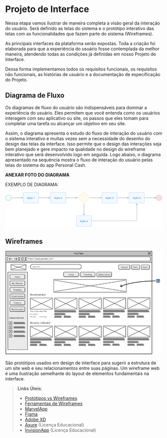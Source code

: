 
# Projeto de Interface

Nessa etapa vamos ilustrar de maneira completa a visão geral da interação do usuário. Será definido as telas do sistema e o protótipo interativo das telas com as funcionalidades que fazem parte do sistema (Wireframes).

As principais interfaces da plataforma serão expostas. Toda a criação foi elaborada para que a experiência do usuário fosse contemplada da melhor maneira, atendendo todas as condições já definidas em nosso Projeto de Interface.

Dessa forma implementamos todos os requisitos funcionais, os requisitos não funcionais, as histórias de usuário e a documentação de especificação do Projeto.

## Diagrama de Fluxo

Os diagramas de fluxo do usuário são indispensáveis para dominar a experiência do usuário. Eles permitem que você entenda como os usuários interagem com seu aplicativo ou site, os passos que eles tomam para completar uma tarefa ou alcançar um objetivo em seu site.

Assim, o diagrama apresenta o estudo do fluxo de interação do usuário com o sistema interativo e  muitas vezes sem a necessidade do desenho do design das telas da interface. Isso permite que o design das interações seja bem planejado e gere impacto na qualidade no design do wireframe interativo que será desenvolvido logo em seguida.
Logo abaixo, o diagrama apresentado na sequência mostra o fluxo de interação do usuário pelas telas do sistema do app Personal Cash.


**ANEXAR FOTO DO DIAGRAMA**

EXEMPLO DE DIAGRAMA:

![Exemplo de Diagrama de Fluxo](img/diagramafluxo2.jpg)


## Wireframes

![Exemplo de Wireframe](img/wireframe-example.png)

São protótipos usados em design de interface para sugerir a estrutura de um site web e seu relacionamentos entre suas páginas. Um wireframe web é uma ilustração semelhante do layout de elementos fundamentais na interface.
 
> **Links Úteis**:
> - [Protótipos vs Wireframes](https://www.nngroup.com/videos/prototypes-vs-wireframes-ux-projects/)
> - [Ferramentas de Wireframes](https://rockcontent.com/blog/wireframes/)
> - [MarvelApp](https://marvelapp.com/developers/documentation/tutorials/)
> - [Figma](https://www.figma.com/)
> - [Adobe XD](https://www.adobe.com/br/products/xd.html#scroll)
> - [Axure](https://www.axure.com/edu) (Licença Educacional)
> - [InvisionApp](https://www.invisionapp.com/) (Licença Educacional)
